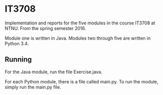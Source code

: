 # IT3708

Implementation and reports for the five modules in the course IT3708 at NTNU. From the spring semester 2016.

Module one is written in Java. Modules two through five are written in Python 3.4.

## Running

For the Java module, run the file Exercise.java.

For each Python module, there is a file called main.py. To run the module, simply run the main.py file.

